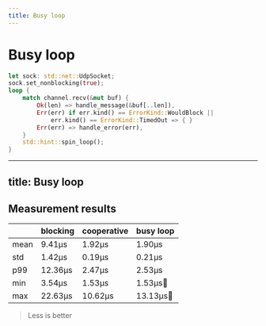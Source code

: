 ```yaml
---
title: Busy loop
---
```


# Busy loop

```rust {all|10}
let sock: std::net::UdpSocket;
sock.set_nonblocking(true);
loop {
    match channel.recv(&mut buf) {
        Ok(len) => handle_message(&buf[..len]),
        Err(err) if err.kind() == ErrorKind::WouldBlock || 
            err.kind() == ErrorKind::TimedOut => { }
        Err(err) => handle_error(err),
    }
    std::hint::spin_loop();
}
```

<!--
Спробуємо варіант кооперативного шедулінга, оскільки його рекомендують розробники лінукса


сто тисяч разів ми нічього не будемо робити
-->

---
title: Busy loop
---

## Measurement results

<p>

|        |  blocking  | cooperative| **busy loop** |
|--------|------------|------------|------------|
| mean   |    9.41µs  |    1.92µs  |    1.90µs  |
| std    |    1.42µs  |    0.19µs  |    0.21µs  |
| p99    |   12.36µs  |    2.47µs  |    2.53µs  |
| min    |    3.54µs  |    1.53µs  |    1.53µs🦄|
| max    |   22.63µs  |   10.62µs  |   13.13µs🐌|

> Less is better

</p>
